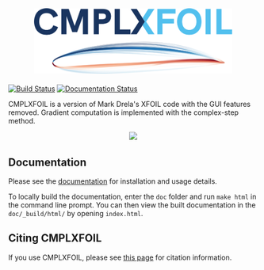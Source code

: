 <h2 align="center">
    <img src="/doc/assets/cmplxfoil_logo.svg" width="400" />
</h2>

[![Build Status](https://dev.azure.com/mdolab/Public/_apis/build/status/mdolab.CMPLXFOIL?repoName=mdolab%2FCMPLXFOIL&branchName=main)](https://dev.azure.com/mdolab/Public/_build/latest?definitionId=45&repoName=mdolab%2FCMPLXFOIL&branchName=main)
[![Documentation Status](https://readthedocs.com/projects/mdolab-cmplxfoil/badge/?version=latest)](https://mdolab-cmplxfoil.readthedocs-hosted.com/en/latest/?badge=latest)

CMPLXFOIL is a version of Mark Drela's XFOIL code with the GUI features removed.
Gradient computation is implemented with the complex-step method.

<p align="center">
  <img src="/doc/assets/airfoil_opt.gif" width="500">
</p>

Documentation
-------------
Please see the [documentation](https://mdolab-cmplxfoil.readthedocs-hosted.com/en/latest/) for installation and usage details.

To locally build the documentation, enter the ``doc`` folder and run ``make html`` in the command line prompt.
You can then view the built documentation in the ``doc/_build/html/`` by opening ``index.html``.

Citing CMPLXFOIL
---------------
If you use CMPLXFOIL, please see [this page](https://mdolab-cmplxfoil.readthedocs-hosted.com/en/latest/citation.html) for citation information.
